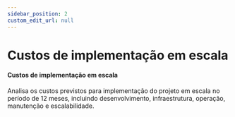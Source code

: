 ```yaml
---
sidebar_position: 2
custom_edit_url: null
---
```


# Custos de implementação em escala

#### Custos de implementação em escala

Analisa os custos previstos para implementação do projeto em escala no período de 12 meses, incluindo desenvolvimento, infraestrutura, operação, manutenção e escalabilidade.